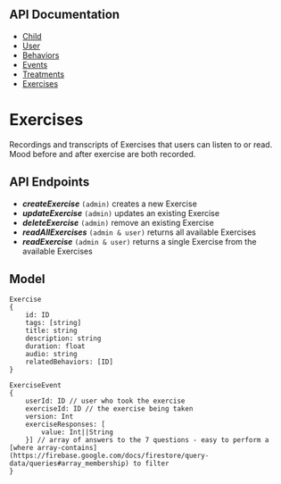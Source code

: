 ## API Documentation

-   [Child](child/README.md)
-   [User](user/README.md)
-   [Behaviors](behaviors/README.md)
-   [Events](events/README.md)
-   [Treatments](treatments/README.md)
-   [Exercises](exercises/README.md)

# Exercises

Recordings and transcripts of Exercises that users can listen to or read. Mood before and after exercise are both recorded.

## API Endpoints

- **_createExercise_** `(admin)` creates a new Exercise
- **_updateExercise_** `(admin)` updates an existing Exercise
- **_deleteExercise_** `(admin)` remove an existing Exercise
- **_readAllExercises_** `(admin & user)` returns all available Exercises
- **_readExercise_** `(admin & user)` returns a single Exercise from the available Exercises

## Model

```
Exercise
{
    id: ID
    tags: [string]
    title: string
    description: string
    duration: float
    audio: string
    relatedBehaviors: [ID]
}
```

```
ExerciseEvent
{
    userId: ID // user who took the exercise
    exerciseId: ID // the exercise being taken
    version: Int
    exerciseResponses: [
        value: Int||String
    }] // array of answers to the 7 questions - easy to perform a [where array-contains](https://firebase.google.com/docs/firestore/query-data/queries#array_membership) to filter
}
```
